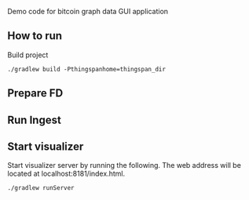 Demo code for bitcoin graph data
GUI application

## How to run
Build project
	
	./gradlew build -Pthingspanhome=thingspan_dir

## Prepare FD

## Run Ingest

## Start visualizer
Start visualizer server by running the following. 
The web address will be located at localhost:8181/index.html.
	
	./gradlew runServer
